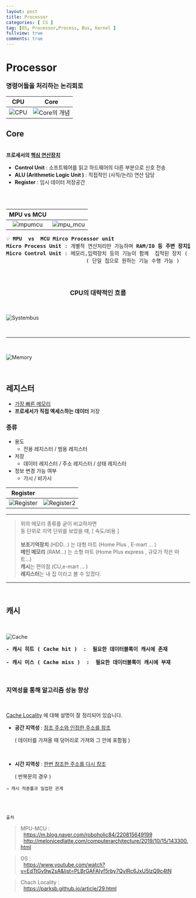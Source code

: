 ```yaml
---
layout: post
title: Processor
categories: [ CS ]
tag: [OS, Processor,Process, Bus, Kernel ]
fullview: true
comments: true
---
```


# Processor

<p style="font-size:17px;"><b>명령어들을 처리하는 논리회로</b></p>
  
|CPU|Core|
|:-:|:-:|
|![CPU](/assets/images/CPU.png) |![Core의 개념](/assets/images/Core.png)|




## **Core** 
<br>
<b>프로세서의 <ins>핵심 연산장치</ins></b>

- <b>Control Unit</b>  : 소프트웨어를 읽고 하드웨어의 다른 부분으로 신호 전송
- <b>ALU (Arithmetic Logic Unit )</b> : 직접적인 (사칙/논리) 연산 담당
- <b>Register</b> : 임시 데이터 저장공간


<br><br>

|MPU vs MCU | |
|:-:|:-:|
|![mpumcu](/assets/images/MPUMCU.png) |![mpu_mcu](/assets/images/MCU_MPU.png)|

<aside><pre>
💡 <b>MPU  vs  MCU Mirco Processor unit</b>
<b>Micro Process Unit</b> : 개별적 연산처리만 가능하며 <b>RAM/IO 등 주변 장치없이 수행X</b>
<b>Micro Control Unit</b> : 메모리,입력장치 등의 기능이 함께  집적된 장치 ( IC )
                          ( 단일 칩으로 원하는 기능 수행 가능 )
</pre>
</aside>
<br>


<br>
<center><p style="font-size:17px;"><b>CPU의 대략적인 흐름</b></p></center><br>

![Systembus](/assets/images/Bus.png)

<br>

---

<br>

![Memory](/assets/images/Memory.png)

<br>

## **레지스터**

- <ins>가장 빠른 메모리</ins>
- <b>프로세서가 직접 엑세스하는 데이터</b> 저장

### **종류**

- 용도
    - 전용 레지스터  / 범용 레지스터
- 저장
    - 데이터 레지스터 / 주소 레지스터  / 상태 레지스터
- 정보 변경 가능 여부
    - 가시 / 비가시

|Register||
|:-:|:-:|
|![Register](/assets/images/Register.png) |![Register2](/assets/images/Register2.png)|

---



> 위의 메모리 종류를 굳이 비교하자면 <br>
동 단위로 지역 단위를  보았을 때,     [ 속도/비용 ] <br><br>
**보조기억장치** (HDD...) 는 대형 마트 (Home Plus , E-mart ... )<br>
**메인 메모리** (RAM...) 는 소형 마트 (Home Plus express , 규모가 작은 마트...)<br>
**캐시**는 편의점 (CU,e-mart ... )<br>
**레지스터**는 내 집    이라고 볼 수 있겠다.
> 
---
<br>

## **캐시**
 <br>

![Cache](/assets/images/Cache.png)

<pre><b>- 캐시 히트 ( Cache hit )  :  필요한 데이터블록이 캐시에 존재<br>
- 캐시 미스 ( Cache miss )  :  필요한 데이터블록이 캐시에 부재</b></pre>

<br>

### **지역성을 통해 알고리즘 성능 향상**

<br>
 
[Cache Locality](https://parksb.github.io/article/29.html)
에 대해 설명이 잘 정리되어 있습니다.
<br>

-  <b>공간 지역성</b> : <ins>참조 주소와 인접한 주소를 참조</ins>

     ( 데이터를 가져올 때 덩어리로 가져와 그 안에 포함됨 )

<br>

- <b>시간 지역성</b> : <ins>한번 참조한 주소를 다시 참조</ins>

    ( 반복문의 경우 ) 

`⇒ 캐시 적중률과 밀접한 관계`


<br><br>


`출처`
>MPU-MCU :
    <br>&nbsp;&nbsp;https://m.blog.naver.com/roboholic84/220815649199
    <br>&nbsp;&nbsp;http://melonicedlatte.com/computerarchitecture/2019/10/15/143300.html

>OS : 
 <br>&nbsp;&nbsp;https://www.youtube.com/watch?v=EdTtGv9w2sA&list=PLBrGAFAIyf5rby7QylRc6JxU5lzQ9c4tN

>Chach Locality : 
    <br>&nbsp;&nbsp;https://parksb.github.io/article/29.html
